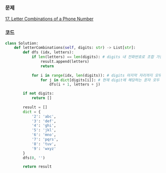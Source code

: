 ### 문제
[17. Letter Combinations of a Phone Number](https://leetcode.com/problems/letter-combinations-of-a-phone-number/description/)

### 코드
```py
class Solution:
    def letterCombinations(self, digits: str) -> List[str]:
        def dfs (idx, letters):
            if len(letters) == len(digits): # digits 내 전화번호로 조합 가능한 문자 완성된 경우
                result.append(letters)
                return
            
            for i in range(idx, len(digits)): # digits 마지막 자리까지 모두 반복
                for j in dict[digits[i]]: # 현재 digit에 해당하는 문자 모두 반복한다
                    dfs(i + 1, letters + j)

        if not digits:
            return []
        
        result = []
        dict = {
            '2': 'abc',
            '3': 'def',
            '4': 'ghi',
            '5': 'jkl',
            '6': 'mno',
            '7': 'pqrs',
            '8': 'tuv',
            '9': 'wxyz'
        }
        dfs(0, '')

        return result        
```
